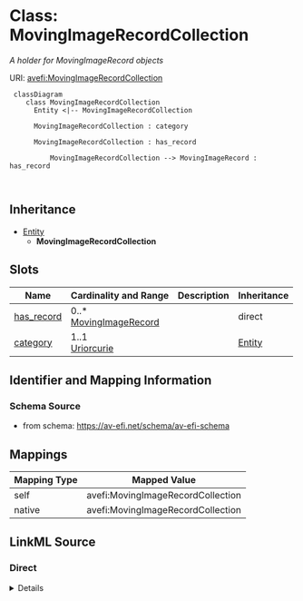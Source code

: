 

# Class: MovingImageRecordCollection


_A holder for MovingImageRecord objects_





URI: [avefi:MovingImageRecordCollection](https://av-efi.net/schema/av-efi-schema/MovingImageRecordCollection)




```mermaid
 classDiagram
    class MovingImageRecordCollection
      Entity <|-- MovingImageRecordCollection
      
      MovingImageRecordCollection : category
        
      MovingImageRecordCollection : has_record
        
          MovingImageRecordCollection --> MovingImageRecord : has_record
        
      
```





## Inheritance
* [Entity](Entity.md)
    * **MovingImageRecordCollection**



## Slots

| Name | Cardinality and Range | Description | Inheritance |
| ---  | --- | --- | --- |
| [has_record](has_record.md) | 0..* <br/> [MovingImageRecord](MovingImageRecord.md) |  | direct |
| [category](category.md) | 1..1 <br/> [Uriorcurie](Uriorcurie.md) |  | [Entity](Entity.md) |









## Identifier and Mapping Information







### Schema Source


* from schema: https://av-efi.net/schema/av-efi-schema





## Mappings

| Mapping Type | Mapped Value |
| ---  | ---  |
| self | avefi:MovingImageRecordCollection |
| native | avefi:MovingImageRecordCollection |





## LinkML Source

<!-- TODO: investigate https://stackoverflow.com/questions/37606292/how-to-create-tabbed-code-blocks-in-mkdocs-or-sphinx -->

### Direct

<details>
```yaml
name: MovingImageRecordCollection
description: A holder for MovingImageRecord objects
from_schema: https://av-efi.net/schema/av-efi-schema
is_a: Entity
slots:
- has_record
tree_root: true

```
</details>

### Induced

<details>
```yaml
name: MovingImageRecordCollection
description: A holder for MovingImageRecord objects
from_schema: https://av-efi.net/schema/av-efi-schema
is_a: Entity
attributes:
  has_record:
    name: has_record
    from_schema: https://av-efi.net/schema/av-efi-schema
    rank: 1000
    multivalued: true
    alias: has_record
    owner: MovingImageRecordCollection
    domain_of:
    - MovingImageRecordCollection
    range: MovingImageRecord
    inlined: true
    inlined_as_list: true
  category:
    name: category
    from_schema: https://av-efi.net/schema/av-efi-schema
    rank: 1000
    slot_uri: rdf:type
    designates_type: true
    alias: category
    owner: MovingImageRecordCollection
    domain_of:
    - Entity
    range: uriorcurie
    required: true
tree_root: true

```
</details>